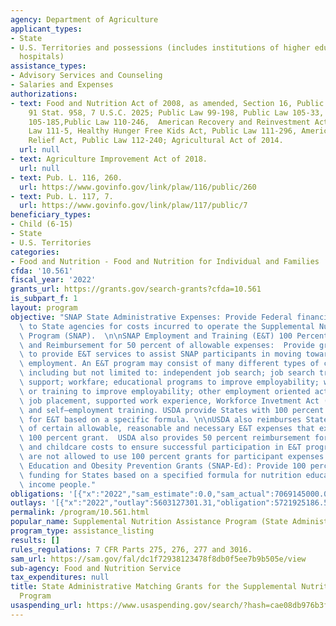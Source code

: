 ```yaml
---
agency: Department of Agriculture
applicant_types:
- State
- U.S. Territories and possessions (includes institutions of higher education and
  hospitals)
assistance_types:
- Advisory Services and Counseling
- Salaries and Expenses
authorizations:
- text: Food and Nutrition Act of 2008, as amended, Section 16, Public Law 95-113,
    91 Stat. 958, 7 U.S.C. 2025; Public Law 99-198, Public Law 105-33, Public Law
    105-185,Public Law 110-246,  American Recovery and Reinvestment Act of 2009, Public
    Law 111-5, Healthy Hunger Free Kids Act, Public Law 111-296, American Taxpayer
    Relief Act, Public Law 112-240; Agricultural Act of 2014.
  url: null
- text: Agriculture Improvement Act of 2018.
  url: null
- text: Pub. L. 116, 260.
  url: https://www.govinfo.gov/link/plaw/116/public/260
- text: Pub. L. 117, 7.
  url: https://www.govinfo.gov/link/plaw/117/public/7
beneficiary_types:
- Child (6-15)
- State
- U.S. Territories
categories:
- Food and Nutrition - Food and Nutrition for Individual and Families
cfda: '10.561'
fiscal_year: '2022'
grants_url: https://grants.gov/search-grants?cfda=10.561
is_subpart_f: 1
layout: program
objective: "SNAP State Administrative Expenses: Provide Federal financial assistance\
  \ to State agencies for costs incurred to operate the Supplemental Nutrition Assistance\
  \ Program (SNAP).  \n\nSNAP Employment and Training (E&T) 100 Percent Federal Funds\
  \ and Reimbursement for 50 percent of allowable expenses:  Provide grants to States\
  \ to provide E&T services to assist SNAP participants in moving towards meaningful\
  \ employment. An E&T program may consist of many different types of components,\
  \ including but not limited to: independent job search; job search training and\
  \ support; workfare; educational programs to improve employability; work experience\
  \ or training to improve employability; other employment oriented activities (e.g.,\
  \ job placement, supported work experience, Workforce Invetment Act (WIA) services);\
  \ and self–employment training. USDA provide States with 100 percent Federal funding\
  \ for E&T based on a specific formula. \n\nUSDA also reimburses States for 50 percent\
  \ of certain allowable, reasonable and necessary E&T expenses that exceed their\
  \ 100 percent grant.  USDA also provides 50 percent reimbursement for transportation\
  \ and childcare costs to ensure successful participation in E&T programs.  States\
  \ are not allowed to use 100 percent grants for participant expenses.\n\nThe Nutrition\
  \ Education and Obesity Prevention Grants (SNAP-Ed): Provide 100 percent Federal\
  \ funding for States based on a specified formula for nutrition education for low\
  \ income people."
obligations: '[{"x":"2022","sam_estimate":0.0,"sam_actual":7069145000.0,"usa_spending_actual":5674519114.11},{"x":"2023","sam_estimate":5707550000.0,"sam_actual":0.0,"usa_spending_actual":6059010038.18},{"x":"2024","sam_estimate":0.0,"sam_actual":0.0,"usa_spending_actual":6017457556.2}]'
outlays: '[{"x":"2022","outlay":5603127301.31,"obligation":5721925186.53},{"x":"2023","outlay":6036788932.72,"obligation":6298695193.63},{"x":"2024","outlay":4423383755.0,"obligation":6524109285.85}]'
permalink: /program/10.561.html
popular_name: Supplemental Nutrition Assistance Program (State Administrative Match)
program_type: assistance_listing
results: []
rules_regulations: 7 CFR Parts 275, 276, 277 and 3016.
sam_url: https://sam.gov/fal/dc1f72938123478f8db0f5ee7b9b505e/view
sub-agency: Food and Nutrition Service
tax_expenditures: null
title: State Administrative Matching Grants for the Supplemental Nutrition Assistance
  Program
usaspending_url: https://www.usaspending.gov/search/?hash=cae08db976b3f5c1b812f570aea65b06
---
```

